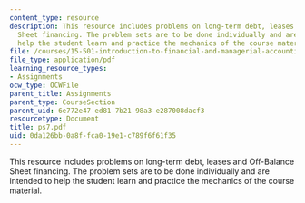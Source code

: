 ```yaml
---
content_type: resource
description: This resource includes problems on long-term debt, leases and Off-Balance
  Sheet financing. The problem sets are to be done individually and are intended to
  help the student learn and practice the mechanics of the course material.
file: /courses/15-501-introduction-to-financial-and-managerial-accounting-spring-2004/0da126bb0a8ffca019e1c789f6f61f35_ps7.pdf
file_type: application/pdf
learning_resource_types:
- Assignments
ocw_type: OCWFile
parent_title: Assignments
parent_type: CourseSection
parent_uid: 6e772e47-ed81-7b21-98a3-e287008dacf3
resourcetype: Document
title: ps7.pdf
uid: 0da126bb-0a8f-fca0-19e1-c789f6f61f35
---
```

This resource includes problems on long-term debt, leases and Off-Balance Sheet financing. The problem sets are to be done individually and are intended to help the student learn and practice the mechanics of the course material.


